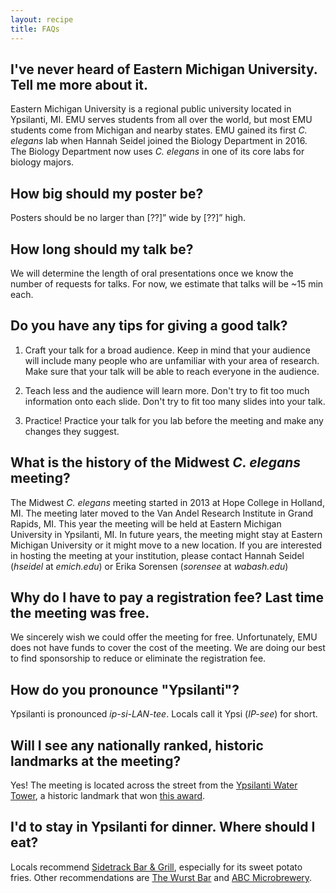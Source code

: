 ```yaml
---
layout: recipe
title: FAQs
---
```


## I've never heard of Eastern Michigan University. Tell me more about it.
Eastern Michigan University is a regional public university located in Ypsilanti, MI. EMU serves students from all over the world, but most EMU students come from Michigan and nearby states. EMU gained its first *C. elegans* lab when Hannah Seidel joined the Biology Department in 2016. The Biology Department now uses *C. elegans* in one of its core labs for biology majors.

## How big should my poster be?
Posters should be no larger than [??]” wide by [??]” high.

## How long should my talk be?
We will determine the length of oral presentations once we know the number of requests for talks. For now, we estimate that talks will be ~15 min each.

## Do you have any tips for giving a good talk?
1) Craft your talk for a broad audience. Keep in mind that your audience will include many people who are unfamiliar with your area of research. Make sure that your talk will be able to reach everyone in the audience.

2) Teach less and the audience will learn more. Don't try to fit too much information onto each slide. Don't try to fit too many slides into your talk.

3) Practice! Practice your talk for you lab before the meeting and make any changes they suggest.

## What is the history of the Midwest *C. elegans* meeting?
The Midwest *C. elegans* meeting started in 2013 at Hope College in Holland, MI. The meeting later moved to the Van Andel Research Institute in Grand Rapids, MI. This year the meeting will be held at Eastern Michigan University in Ypsilanti, MI. In future years, the meeting might stay at Eastern Michigan University or it might move to a new location. If you are interested in hosting the meeting at your institution, please contact Hannah Seidel (*hseidel* at *emich.edu*) or Erika Sorensen (*sorensee* at *wabash.edu*)

## Why do I have to pay a registration fee? Last time the meeting was free.
We sincerely wish we could offer the meeting for free. Unfortunately, EMU does not have funds to cover the cost of the meeting. We are doing our best to find sponsorship to reduce or eliminate the registration fee.

## How do you pronounce "Ypsilanti"?
Ypsilanti is pronounced *ip-si-LAN-tee*. Locals call it Ypsi (*IP-see*) for short.

## Will I see any nationally ranked, historic landmarks at the meeting?
Yes! The meeting is located across the street from the [Ypsilanti Water Tower](https://en.wikipedia.org/wiki/Ypsilanti_Water_Tower), a historic landmark that won [this award](https://en.wikipedia.org/wiki/Most_Phallic_Building_contest).

## I'd to stay in Ypsilanti for dinner. Where should I eat?
Locals recommend [Sidetrack Bar & Grill](http://www.sidetrackbarandgrill.com/), especially for its sweet potato fries. Other recommendations are [The Wurst Bar](http://wurstbarypsi.com/) and [ABC Microbrewery](http://www.arborbrewing.com/).





